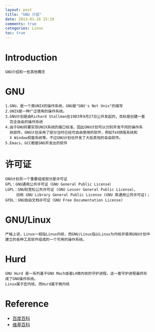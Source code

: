 ```yaml
---
layout: post
title: "GNU 介绍"
date: 2013-01-16 15:19
comments: true
categories: Linux
toc: true
---
```

# Introduction
    GNU介绍和一些其他概念
<!-- more -->
# GNU
    1.GNU，是一个类UNIX的操作系统，GNU是"GNU's Not Unix"的缩写
	2.UNIX是一种广泛使用的操作系统。
	3.GNU计划是由Richard Stallman在1983年9月27日公开发起的，目标是创建一套
	  完全自由的操作系统
	4.由于GNU将要实现UNIX系统的接口标准，因此GNU计划可以分别开发不同的操作系
	  统部件。GNU计划采用了部分当时已经可自由使用的软件，例如TeX排版系统和
	  X Window视窗系统等。不过GNU计划也开发了大批其他的自由软件。
	5.Emacs，GCC都是GNU开发出的软件
# 许可证
    GNU计划另一个重要组成部分是许可证
	GPL：GNU通用公共许可证（GNU General Public License）
	LGPL：GNU较宽松公共许可证 (GNU Lesser General Public License），
	     旧称 GNU Library General Public License (GNU 库通用公共许可证)；
	GFDL：GNU自由文档许可证（GNU Free Documentation License)
# GNU/Linux
    严格上说，Linux一般指Linux内核，而GNU/Linux指以Linux为内核并使用GNU计划中
	建立的各种工具软件组成的一个可用的操作系统。
# Hurd
    GNU Hurd 是一系列基于GNU Mach或者L4微内核的守护进程，这一套守护进程最终形
	成了GNU操作系统。
    Linux属于宏内核，而Hurd属于微内核
	
# Reference   
  * [百度百科](http://baike.baidu.com/view/36272.htm)    
  * [维基百科](http://zh.wikipedia.org/wiki/GNU)    
